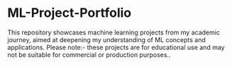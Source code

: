 # ML-Project-Portfolio
This repository showcases machine learning projects from my academic journey, aimed at deepening my understanding of ML concepts and applications. Please note:- these projects are for educational use and may not be suitable for commercial or production purposes..
